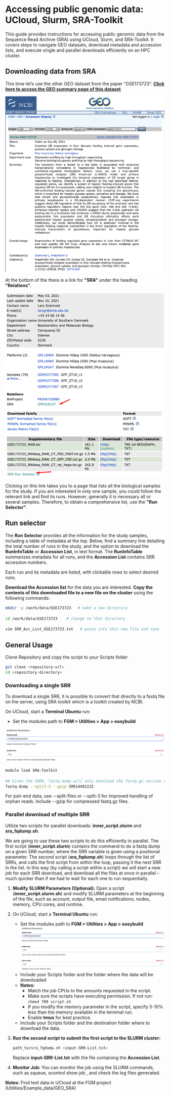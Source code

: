 # Accessing public genomic data: UCloud, Slurm, SRA-Toolkit

This guide provides instructions for accessing public genomic data from the Sequence Read Archive (SRA) using UCloud, Slurm, and SRA-Toolkit. It covers steps to navigate GEO datasets, download metadata and accession lists, and execute single and parallel downloads efficiently on an HPC cluster.

## Downloading data from SRA

This time let’s use the other GEO dataset from the paper “GSE173723”. [**Click here to access the GEO summary page of this dataset**](https://www.ncbi.nlm.nih.gov/geo/query/acc.cgi?acc=GSE173723)

![](./Img/ncbi_gse.png)

At the bottom of the there is a link for **"SRA"** under the heading **"Relations"**.

![](./Img/ncbi_srr.png)

Clicking on this link takes you to a page that lists all the biological samples for the study. If you are interested in only one sample, you could follow the relevant link and find its runs. However, generally it is necessary all or several samples. Therefore, to obtain a comprehensive list, use the **"Run Selector"**. 

## Run selector

The **Run Selector** provides all the information for the study samples, including a table of metadata at the top. Below, find a summary line detailing the total number of runs in the study, and the option to download the **RunInfoTable** or **Accession List**, in text format. The **RunInfoTable** summarizes metadata for all runs, and the **Accession List** contains SRR accession numbers.

Each run and its metadata are listed, with clickable rows to select desired runs.

**Download the Accession list** for the data you are interested. **Copy the contents of this downloaded file to a new file on the cluster** using the following commands:

```` bash
mkdir -p /work/data/GSE173723   # make a new directory

cd /work/data/GSE173723    # change to that directory

vim SRR_Acc_List_GSE173723.txt   # paste into this new file and save
````

## General Usage
Clone Repository and copy the script to your Scripts folder

```` bash
git clone <repository-url> 
cd <repository-directory> 
````

### Downloading a single SRR

To download a single SRR, it is possible to convert that directly to a fastq file on the server, using SRA toolkit which is a toolkit created by NCBI. 

On UCloud, start a **Terminal Ubuntu** run:
  - Set the modules path to **FGM \> Utilities \> App \> easybuild**

![](./Img/terminal_tmux.png)

```bash
module load SRA-Toolkit

## Given the SRR#, fastq-dump will only download the fastq.gz version of the SRR
fastq-dump --split-3 --gzip SRR14402225
```
For pair-end data, use --split-files or --split-3 for improved handling of orphan reads. Include --gzip for compressed fastq.gz files.


### Parallel download of multiple SRR

Utilize two scripts for parallel downloads: **inner_script.slurm** and **sra_fqdump.sh**.

We are going to use these two scripts to do this efficiently in parallel. The first script (**inner_script.slurm**) contains the command to do a fastq dump on a given SRR number, where the SRR variable is given using a positional parameter. The second script (**sra_fqdump.sh**) loops through the list of SRRs, and calls the first script from within the loop, passing it the next SRR in the list. In this way (by calling a script within a script) we will start a new job for each SRR download, and download all the files at once in parallel – much quicker than if we had to wait for each one to run sequentially.

1.  **Modify SLURM Parameters (Optional):** Open a script (**inner_script.slurm.sh**) and modify SLURM parameters at the beginning of the file, such as account, output file, email notifications, nodes, memory, CPU cores, and runtime.
2. On UCloud, start a **Terminal Ubuntu** run:
   - Set the modules path to **FGM \> Utilities \> App \> easybuild**
  ![](./Img/terminal_slurm.png)
    - Include your Scripts folder and the folder where the data will be downloaded
   - **Notes:**
     - Match the job CPUs to the amounts requested in the script.
     - Make sure the scripts have executing permission. If not run: `chmod 700 script.sh`
     - If you modify the memory parameter in the script, specify 5-10% less
       than the memory available in the terminal run.
     - Enable **tmux** for best practice.
   - Include your Scripts folder and the destination folder where to download the data.

1.  **Run the second script to submit the first script to the SLURM cluster:**
    ```bash
    path_to/sra_fqdump.sh <input-SRR-List.txt>
    ```  
    Replace **input-SRR-List.txt** with the file containing the **Accession List**.

2.  **Monitor Job:** You can monitor the job using the SLURM commands,
    such as squeue, scontrol show job <job-id>, and check the log files
    generated.

**Notes:** Find test data in UCloud at the FGM project (Utilities/Example_data/GEO_SRA)
